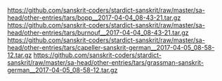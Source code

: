 https://github.com/sanskrit-coders/stardict-sanskrit/raw/master/sa-head/other-entries/tars/bopp__2017-04-04_08-43-21.tar.gz
https://github.com/sanskrit-coders/stardict-sanskrit/raw/master/sa-head/other-entries/tars/burnouf__2017-04-04_08-43-21.tar.gz
https://github.com/sanskrit-coders/stardict-sanskrit/raw/master/sa-head/other-entries/tars/capeller-sanskrit-german__2017-04-05_08-58-12.tar.gz
https://github.com/sanskrit-coders/stardict-sanskrit/raw/master/sa-head/other-entries/tars/grassman-sanskrit-german__2017-04-05_08-58-12.tar.gz
